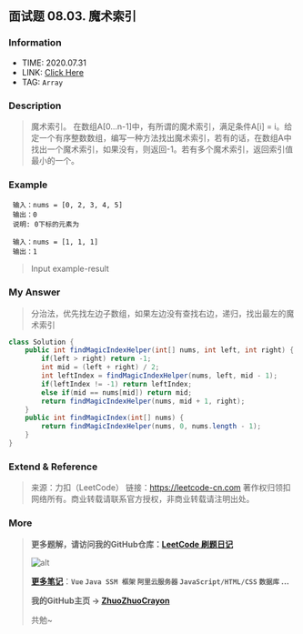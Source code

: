 ## 面试题 08.03. 魔术索引

### Information

* TIME: 2020.07.31
* LINK: [Click Here](https://leetcode-cn.com/problems/magic-index-lcci/)
* TAG: `Array`

### Description

> 魔术索引。 在数组A[0...n-1]中，有所谓的魔术索引，满足条件A[i] = i。给定一个有序整数数组，编写一种方法找出魔术索引，若有的话，在数组A中找出一个魔术索引，如果没有，则返回-1。若有多个魔术索引，返回索引值最小的一个。
>

### Example

```text
 输入：nums = [0, 2, 3, 4, 5]
 输出：0
 说明: 0下标的元素为
 
 输入：nums = [1, 1, 1]
 输出：1
```

> Input example-result

### My Answer

> 分治法，优先找左边子数组，如果左边没有查找右边，递归，找出最左的魔术索引

```java
class Solution {
    public int findMagicIndexHelper(int[] nums, int left, int right) {
        if(left > right) return -1;
        int mid = (left + right) / 2;
        int leftIndex = findMagicIndexHelper(nums, left, mid - 1);
        if(leftIndex != -1) return leftIndex;
        else if(mid == nums[mid]) return mid;
        return findMagicIndexHelper(nums, mid + 1, right);
    }
    public int findMagicIndex(int[] nums) {
        return findMagicIndexHelper(nums, 0, nums.length - 1);
    }
}
```

### Extend & Reference

> 来源：力扣（LeetCode）
> 链接：https://leetcode-cn.com
> 著作权归领扣网络所有。商业转载请联系官方授权，非商业转载请注明出处。

### More

> **更多题解，请访问我的GitHub仓库：[LeetCode 刷题日记](https://github.com/ZhuoZhuoCrayon/my-Nodes/blob/master/Daily/README_2020.md)**
>
> ![alt](https://raw.githubusercontent.com/ZhuoZhuoCrayon/my-Nodes/master/Daily/img/mynode.png)
>
> [**更多笔记**](https://github.com/ZhuoZhuoCrayon/my-Nodes)：**`Vue` `Java SSM 框架` `阿里云服务器` `JavaScript/HTML/CSS`   `数据库` ...**
>
> **我的GitHub主页 -> [ZhuoZhuoCrayon](https://github.com/ZhuoZhuoCrayon)**
>
> 共勉~

